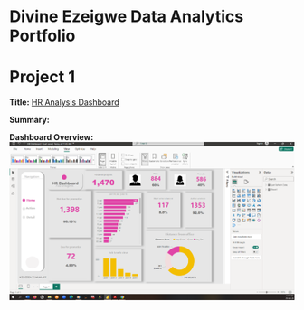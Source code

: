 # Divine Ezeigwe Data Analytics Portfolio
# Project 1

**Title:** [HR Analysis Dashboard](https://github.com/Ifeanyi-Ezeigwe/Data_Analytics)

**Summary:** 

**Dashboard Overview:**
![Screenshot](Screenshot.png)
